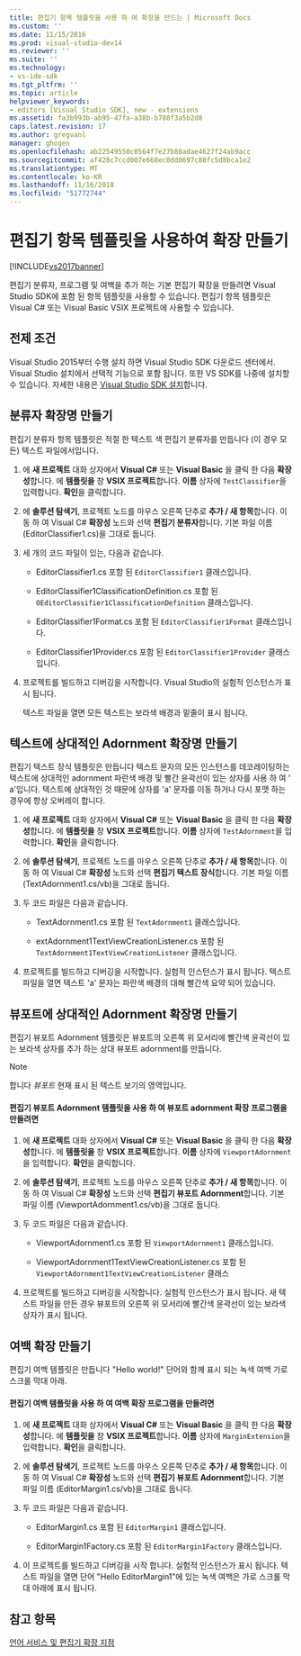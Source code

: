 ```yaml
---
title: 편집기 항목 템플릿을 사용 하 여 확장을 만드는 | Microsoft Docs
ms.custom: ''
ms.date: 11/15/2016
ms.prod: visual-studio-dev14
ms.reviewer: ''
ms.suite: ''
ms.technology:
- vs-ide-sdk
ms.tgt_pltfrm: ''
ms.topic: article
helpviewer_keywords:
- editors [Visual Studio SDK], new - extensions
ms.assetid: fa3b993b-ab95-47fa-a38b-b788f3a5b2d8
caps.latest.revision: 17
ms.author: gregvanl
manager: ghogen
ms.openlocfilehash: ab22549550c0564f7e27b88adae4627f24ab9acc
ms.sourcegitcommit: af428c7ccd007e668ec0dd8697c88fc5d8bca1e2
ms.translationtype: MT
ms.contentlocale: ko-KR
ms.lasthandoff: 11/16/2018
ms.locfileid: "51772744"
---
```

# <a name="creating-an-extension-with-an-editor-item-template"></a>편집기 항목 템플릿을 사용하여 확장 만들기
[!INCLUDE[vs2017banner](../includes/vs2017banner.md)]

편집기 분류자, 프로그램 및 여백을 추가 하는 기본 편집기 확장을 만들려면 Visual Studio SDK에 포함 된 항목 템플릿을 사용할 수 있습니다. 편집기 항목 템플릿은 Visual C# 또는 Visual Basic VSIX 프로젝트에 사용할 수 있습니다.  
  
## <a name="prerequisites"></a>전제 조건  
 Visual Studio 2015부터 수행 설치 하면 Visual Studio SDK 다운로드 센터에서. Visual Studio 설치에서 선택적 기능으로 포함 됩니다. 또한 VS SDK를 나중에 설치할 수 있습니다. 자세한 내용은 [Visual Studio SDK 설치](../extensibility/installing-the-visual-studio-sdk.md)합니다.  
  
## <a name="creating-a-classifier-extension"></a>분류자 확장명 만들기  
 편집기 분류자 항목 템플릿은 적절 한 텍스트 색 편집기 분류자를 만듭니다 (이 경우 모든) 텍스트 파일에서입니다.  
  
1.  에 **새 프로젝트** 대화 상자에서 **Visual C#** 또는 **Visual Basic** 을 클릭 한 다음 **확장성**합니다. 에 **템플릿을** 창 **VSIX 프로젝트**합니다. **이름** 상자에 `TestClassifier`을 입력합니다. **확인**을 클릭합니다.  
  
2.  에 **솔루션 탐색기**, 프로젝트 노드를 마우스 오른쪽 단추로 **추가 / 새 항목**합니다. 이동 하 여 Visual C# **확장성** 노드와 선택 **편집기 분류자**합니다. 기본 파일 이름 (EditorClassifier1.cs)을 그대로 둡니다.  
  
3.  세 개의 코드 파일이 있는, 다음과 같습니다.  
  
    -   EditorClassifier1.cs 포함 된 `EditorClassifier1` 클래스입니다.  
  
    -   EditorClassifier1ClassificationDefinition.cs 포함 된 `OEditorClassifier1ClassificationDefinition` 클래스입니다.  
  
    -   EditorClassifier1Format.cs 포함 된 `EditorClassifier1Format` 클래스입니다.  
  
    -   EditorClassifier1Provider.cs 포함 된 `EditorClassifier1Provider` 클래스입니다.  
  
4.  프로젝트를 빌드하고 디버깅을 시작합니다. Visual Studio의 실험적 인스턴스가 표시 됩니다.  
  
     텍스트 파일을 열면 모든 텍스트는 보라색 배경과 밑줄이 표시 됩니다.  
  
## <a name="creating-a-text-relative-adornment-extension"></a>텍스트에 상대적인 Adornment 확장명 만들기  
 편집기 텍스트 장식 템플릿은 만듭니다 텍스트 문자의 모든 인스턴스를 데코레이팅하는 텍스트에 상대적인 adornment 파란색 배경 및 빨간 윤곽선이 있는 상자를 사용 하 여 ' a'입니다. 텍스트에 상대적인 것 때문에 상자를 'a' 문자를 이동 하거나 다시 포맷 하는 경우에 항상 오버레이 합니다.  
  
1.  에 **새 프로젝트** 대화 상자에서 **Visual C#** 또는 **Visual Basic** 을 클릭 한 다음 **확장성**합니다. 에 **템플릿을** 창 **VSIX 프로젝트**합니다. **이름** 상자에 `TestAdornment`을 입력합니다. **확인**을 클릭합니다.  
  
2.  에 **솔루션 탐색기**, 프로젝트 노드를 마우스 오른쪽 단추로 **추가 / 새 항목**합니다. 이동 하 여 Visual C# **확장성** 노드와 선택 **편집기 텍스트 장식**합니다. 기본 파일 이름 (TextAdornment1.cs/vb)을 그대로 둡니다.  
  
3.  두 코드 파일은 다음과 같습니다.  
  
    -   TextAdornment1.cs 포함 된 `TextAdornment1` 클래스입니다.  
  
    -   extAdornment1TextViewCreationListener.cs 포함 된 `TextAdornment1TextViewCreationListener` 클래스입니다.  
  
4.  프로젝트를 빌드하고 디버깅을 시작합니다. 실험적 인스턴스가 표시 됩니다. 텍스트 파일을 열면 텍스트 'a' 문자는 파란색 배경의 대해 빨간색 요약 되어 있습니다.  
  
## <a name="creating-a-viewport-relative-adornment-extension"></a>뷰포트에 상대적인 Adornment 확장명 만들기  
 편집기 뷰포트 Adornment 템플릿은 뷰포트의 오른쪽 위 모서리에 빨간색 윤곽선이 있는 보라색 상자를 추가 하는 상대 뷰포트 adornment를 만듭니다.  
  
> [!NOTE]
>  합니다 *뷰포트* 현재 표시 된 텍스트 보기의 영역입니다.  
  
#### <a name="to-create-a-viewport-adornment-extension-by-using-the-editor-viewport-adornment-template"></a>편집기 뷰포트 Adornment 템플릿을 사용 하 여 뷰포트 adornment 확장 프로그램을 만들려면  
  
1.  에 **새 프로젝트** 대화 상자에서 **Visual C#** 또는 **Visual Basic** 을 클릭 한 다음 **확장성**합니다. 에 **템플릿을** 창 **VSIX 프로젝트**합니다. **이름** 상자에 `ViewportAdornment`을 입력합니다. **확인**을 클릭합니다.  
  
2.  에 **솔루션 탐색기**, 프로젝트 노드를 마우스 오른쪽 단추로 **추가 / 새 항목**합니다. 이동 하 여 Visual C# **확장성** 노드와 선택 **편집기 뷰포트 Adornment**합니다. 기본 파일 이름 (ViewportAdornment1.cs/vb)을 그대로 둡니다.  
  
3.  두 코드 파일은 다음과 같습니다.  
  
    -   ViewportAdornment1.cs 포함 된 `ViewportAdornment1` 클래스입니다.  
  
    -   ViewportAdornment1TextViewCreationListener.cs 포함 된 `ViewportAdornment1TextViewCreationListener` 클래스  
  
4.  프로젝트를 빌드하고 디버깅을 시작합니다. 실험적 인스턴스가 표시 됩니다. 새 텍스트 파일을 만든 경우 뷰포트의 오른쪽 위 모서리에 빨간색 윤곽선이 있는 보라색 상자가 표시 됩니다.  
  
## <a name="creating-a-margin-extension"></a>여백 확장 만들기  
 편집기 여백 템플릿은 만듭니다 "Hello world!" 단어와 함께 표시 되는 녹색 여백 가로 스크롤 막대 아래.  
  
#### <a name="to-create-a-margin-extension-by-using-the-editor-margin-template"></a>편집기 여백 템플릿을 사용 하 여 여백 확장 프로그램을 만들려면  
  
1.  에 **새 프로젝트** 대화 상자에서 **Visual C#** 또는 **Visual Basic** 을 클릭 한 다음 **확장성**합니다. 에 **템플릿을** 창 **VSIX 프로젝트**합니다. **이름** 상자에 `MarginExtension`을 입력합니다. **확인**을 클릭합니다.  
  
2.  에 **솔루션 탐색기**, 프로젝트 노드를 마우스 오른쪽 단추로 **추가 / 새 항목**합니다. 이동 하 여 Visual C# **확장성** 노드와 선택 **편집기 뷰포트 Adornment**합니다. 기본 파일 이름 (EditorMargin1.cs/vb)을 그대로 둡니다.  
  
3.  두 코드 파일은 다음과 같습니다.  
  
    -   EditorMargin1.cs 포함 된 `EditorMargin1` 클래스입니다.  
  
    -   EditorMargin1Factory.cs 포함 된 `EditorMargin1Factory` 클래스입니다.  
  
4.  이 프로젝트를 빌드하고 디버깅을 시작 합니다. 실험적 인스턴스가 표시 됩니다. 텍스트 파일을 열면 단어 "Hello EditorMargin1"에 있는 녹색 여백은 가로 스크롤 막대 아래에 표시 됩니다.  
  
## <a name="see-also"></a>참고 항목  
 [언어 서비스 및 편집기 확장 지점](../extensibility/language-service-and-editor-extension-points.md)

